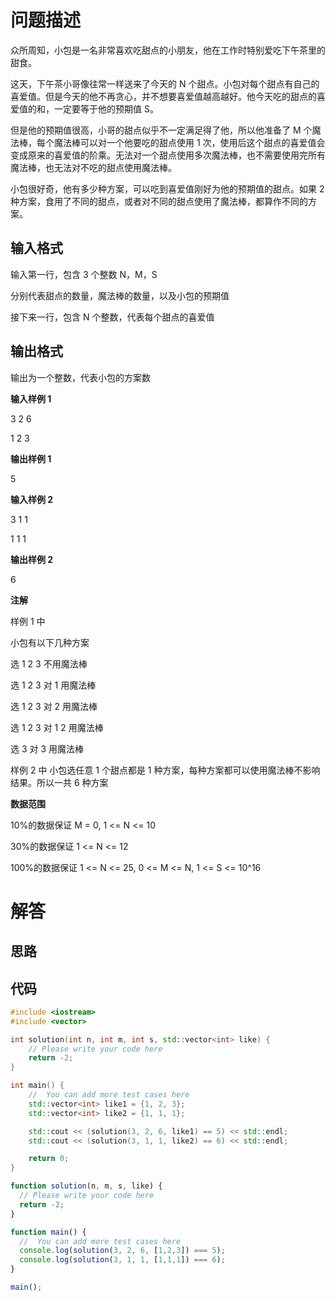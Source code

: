 # 问题描述

众所周知，小包是一名非常喜欢吃甜点的小朋友，他在工作时特别爱吃下午茶里的甜食。

这天，下午茶小哥像往常一样送来了今天的 N 个甜点。小包对每个甜点有自己的喜爱值。但是今天的他不再贪心，并不想要喜爱值越高越好。他今天吃的甜点的喜爱值的和，一定要等于他的预期值 S。

但是他的预期值很高，小哥的甜点似乎不一定满足得了他，所以他准备了 M 个魔法棒，每个魔法棒可以对一个他要吃的甜点使用 1 次，使用后这个甜点的喜爱值会变成原来的喜爱值的阶乘。无法对一个甜点使用多次魔法棒，也不需要使用完所有魔法棒，也无法对不吃的甜点使用魔法棒。

小包很好奇，他有多少种方案，可以吃到喜爱值刚好为他的预期值的甜点。如果 2 种方案，食用了不同的甜点，或者对不同的甜点使用了魔法棒，都算作不同的方案。

## 输入格式

输入第一行，包含 3 个整数 N，M，S

分别代表甜点的数量，魔法棒的数量，以及小包的预期值

接下来一行，包含 N 个整数，代表每个甜点的喜爱值

## 输出格式

输出为一个整数，代表小包的方案数

**输入样例 1**

3 2 6

1 2 3

**输出样例 1**

5

**输入样例 2**

3 1 1

1 1 1

**输出样例 2**

6

**注解**

样例 1 中 

小包有以下几种方案

选 1 2 3 不用魔法棒

选 1 2 3 对 1 用魔法棒

选 1 2 3 对 2 用魔法棒

选 1 2 3 对 1 2 用魔法棒

选 3 对 3 用魔法棒

样例 2 中 小包选任意 1 个甜点都是 1 种方案，每种方案都可以使用魔法棒不影响结果。所以一共 6 种方案

**数据范围**

10%的数据保证 M = 0, 1 <= N <= 10

30%的数据保证 1 <= N <= 12

100%的数据保证 1 <= N <= 25,  0 <= M <= N, 1 <= S <= 10^16

# 解答

## 思路

## 代码

```cpp
#include <iostream>
#include <vector>

int solution(int n, int m, int s, std::vector<int> like) {
    // Please write your code here
    return -2;
}

int main() {
    //  You can add more test cases here
    std::vector<int> like1 = {1, 2, 3};
    std::vector<int> like2 = {1, 1, 1};

    std::cout << (solution(3, 2, 6, like1) == 5) << std::endl;
    std::cout << (solution(3, 1, 1, like2) == 6) << std::endl;

    return 0;
}
```

```js
function solution(n, m, s, like) {
  // Please write your code here
  return -2;
}

function main() {
  //  You can add more test cases here
  console.log(solution(3, 2, 6, [1,2,3]) === 5);
  console.log(solution(3, 1, 1, [1,1,1]) === 6);
}

main();
```